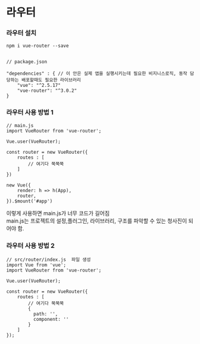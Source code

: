 # 라우터 

### 라우터 설치

    npm i vue-router --save
    
    
    // package.json
    
    "dependencies" : { // 이 안은 실제 앱을 실행시키는데 필요한 비지니스로직, 동작 담당하는 배포할때도 필요한 라이브러리
        "vue": "^2.5.17"
        "vue-router": "^3.0.2"
    }
    
    
    
### 라우터 사용 방법 1

    // main.js
    import VueRouter from 'vue-router';
    
    Vue.user(VueRouter);
    
    const router = new VueRouter({
        routes : [
            // 여기다 쭉쭉쭉
        ]
    })
    
    new Vue({
        render: h => h(App),
        router,
    }).$mount('#app')
    
    
 이렇게 사용하면 main.js가 너무 코드가 길어짐  
 main.js는 프로젝트의 설정,플러그인, 라이브러리, 구조를 파악할 수 있는 청사진이 되어야 함.  
 
 
 ### 라우터 사용 방법 2
 
    // src/router/index.js  파일 생성
    import Vue from 'vue';
    import VueRouter from 'vue-router';
    
    Vue.user(VueRouter);
    
    const router = new VueRouter({
        routes : [
            // 여기다 쭉쭉쭉
            {
              path: '',
              component: ''
            }
        ]
    });
    
    
    
    
